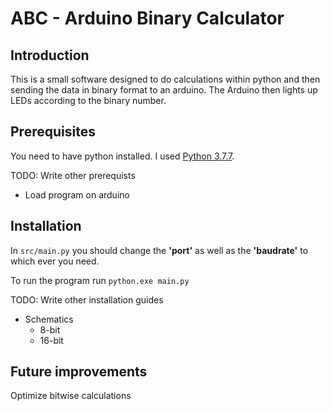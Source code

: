 # ABC - Arduino Binary Calculator

## Introduction

This is a small software designed to do calculations within python and then sending the data in binary format to an arduino. The Arduino then lights up LEDs according to the binary number.

## Prerequisites
You need to have python installed. I used [Python 3.7.7](https://www.python.org/downloads/release/python-377/).

TODO: Write other prerequists
- Load program on arduino

## Installation

In ```src/main.py``` you should change the **'port'** as well as the **'baudrate'** to which ever you need.

To run the program run ```python.exe main.py```

TODO: Write other installation guides
- Schematics
  - 8-bit
  - 16-bit
  
## Future improvements

Optimize bitwise calculations
